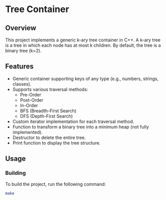 # Tree Container

## Overview

This project implements a generic k-ary tree container in C++. A k-ary tree is a tree in which each node has at most k children. By default, the tree is a binary tree (k=2).

## Features

- Generic container supporting keys of any type (e.g., numbers, strings, classes).
- Supports various traversal methods:
  - Pre-Order
  - Post-Order
  - In-Order
  - BFS (Breadth-First Search)
  - DFS (Depth-First Search)
- Custom iterator implementation for each traversal method.
- Function to transform a binary tree into a minimum heap (not fully implemented).
- Destructor to delete the entire tree.
- Print function to display the tree structure.

## Usage

### Building

To build the project, run the following command:

```bash
make
